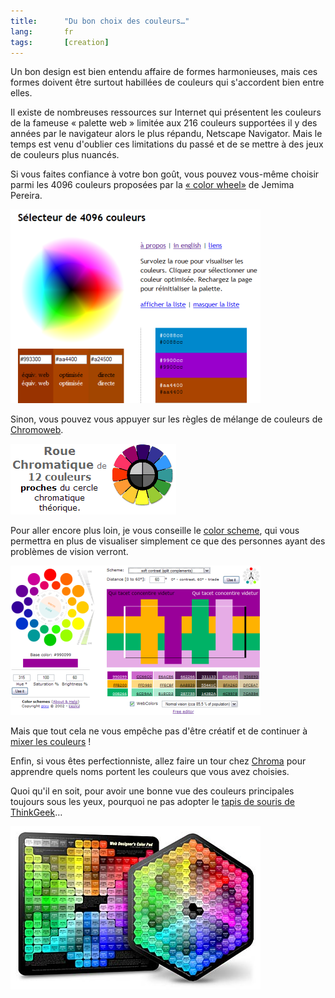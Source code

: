 ```yaml
---
title:      "Du bon choix des couleurs…"
lang:       fr
tags:       [creation]
---
```


Un bon design est bien entendu affaire de formes harmonieuses, mais ces formes doivent être surtout habillées de couleurs qui s'accordent bien entre elles.

Il existe de nombreuses ressources sur Internet qui présentent les couleurs de la fameuse « palette web » limitée aux 216 couleurs supportées il y des années par le navigateur alors le plus répandu, Netscape Navigator. Mais le temps est venu d'oublier ces limitations du passé et de se mettre à des jeux de couleurs plus nuancés.

Si vous faites confiance à votre bon goût, vous pouvez vous-même choisir parmi les 4096 couleurs proposées par la [« color wheel»](http://www.ficml.org/jemimap/style/color/wheel.html) de Jemima Pereira.

![](4096_couleurs.png)

Sinon, vous pouvez vous appuyer sur les règles de mélange de couleurs de [Chromoweb](http://www.smartpixel.net/chromoweb/fr/index.htm).

![](chromoweb.png)

Pour aller encore plus loin, je vous conseille le [color scheme](http://www.pixy.cz/apps/barvy/index-en.html), qui vous permettra en plus de visualiser simplement ce que des personnes ayant des problèmes de vision verront.

![](color_scheme.png)

Mais que tout cela ne vous empêche pas d'être créatif et de continuer à [mixer les couleurs](/2001/01/passez-vos-couleurs-au-mixer.html) !

Enfin, si vous êtes perfectionniste, allez faire un tour chez [Chroma](http://pourpre.com/chroma/) pour apprendre quels noms portent les couleurs que vous avez choisies.

Quoi qu'il en soit, pour avoir une bonne vue des couleurs principales toujours sous les yeux, pourquoi ne pas adopter le [tapis de souris de ThinkGeek](http://www.thinkgeek.com/computing/accessories/5b15/)…

![](thinkgeek_colors.jpg)

